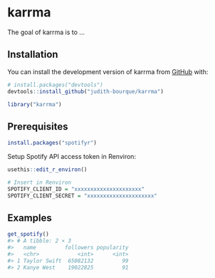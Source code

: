 
<!-- README.md is generated from README.Rmd. Please edit that file -->

# karrma

<!-- badges: start -->
<!-- badges: end -->

The goal of karrma is to …

## Installation

You can install the development version of karrma from
[GitHub](https://github.com/) with:

``` r
# install.packages("devtools")
devtools::install_github("judith-bourque/karrma")
```

``` r
library("karrma")
```

## Prerequisites

``` r
install.packages("spotifyr")
```

Setup Spotify API access token in Renviron:

``` r
usethis::edit_r_environ()

# Insert in Renviron
SPOTIFY_CLIENT_ID = "xxxxxxxxxxxxxxxxxxxxx"
SPOTIFY_CLIENT_SECRET = "xxxxxxxxxxxxxxxxxxxxx"
```

## Examples

``` r
get_spotify()
#> # A tibble: 2 × 3
#>   name         followers popularity
#>   <chr>            <int>      <int>
#> 1 Taylor Swift  65082132         99
#> 2 Kanye West    19022825         91
```
